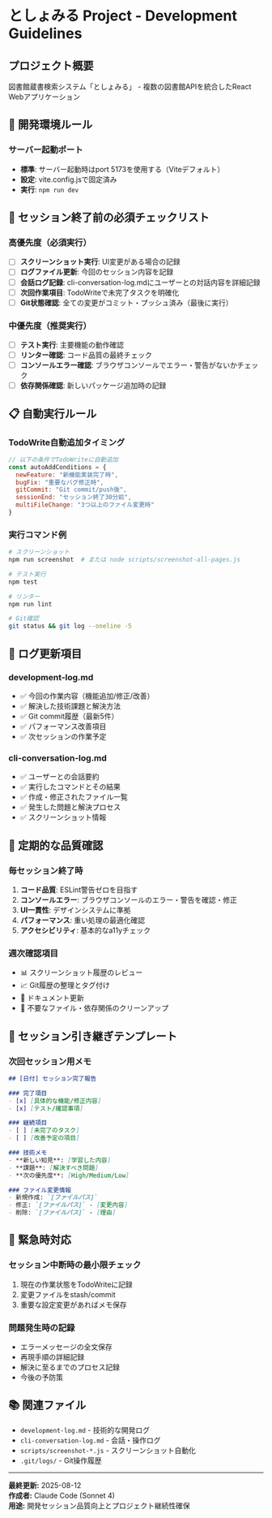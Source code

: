 # としょみる Project - Development Guidelines

## プロジェクト概要
図書館蔵書検索システム「としょみる」 - 複数の図書館APIを統合したReact Webアプリケーション

## 🔧 開発環境ルール

### **サーバー起動ポート**
- **標準**: サーバー起動時はport 5173を使用する（Viteデフォルト）
- **設定**: vite.config.jsで固定済み
- **実行**: `npm run dev`

## 🎯 セッション終了前の必須チェックリスト

### **高優先度（必須実行）**
- [ ] **スクリーンショット実行**: UI変更がある場合の記録
- [ ] **ログファイル更新**: 今回のセッション内容を記録
- [ ] **会話ログ記録**: cli-conversation-log.mdにユーザーとの対話内容を詳細記録
- [ ] **次回作業項目**: TodoWriteで未完了タスクを明確化
- [ ] **Git状態確認**: 全ての変更がコミット・プッシュ済み（最後に実行）

### **中優先度（推奨実行）**
- [ ] **テスト実行**: 主要機能の動作確認
- [ ] **リンター確認**: コード品質の最終チェック
- [ ] **コンソールエラー確認**: ブラウザコンソールでエラー・警告がないかチェック
- [ ] **依存関係確認**: 新しいパッケージ追加時の記録

## 📋 自動実行ルール

### **TodoWrite自動追加タイミング**
```javascript
// 以下の条件でTodoWriteに自動追加
const autoAddConditions = {
  newFeature: "新機能実装完了時",
  bugFix: "重要なバグ修正時", 
  gitCommit: "Git commit/push後",
  sessionEnd: "セッション終了30分前",
  multiFileChange: "3つ以上のファイル変更時"
}
```

### **実行コマンド例**
```bash
# スクリーンショット
npm run screenshot  # または node scripts/screenshot-all-pages.js

# テスト実行
npm test

# リンター
npm run lint

# Git確認
git status && git log --oneline -5
```

## 📝 ログ更新項目

### **development-log.md**
- ✅ 今回の作業内容（機能追加/修正/改善）
- ✅ 解決した技術課題と解決方法
- ✅ Git commit履歴（最新5件）
- ✅ パフォーマンス改善項目
- ✅ 次セッションの作業予定

### **cli-conversation-log.md**
- ✅ ユーザーとの会話要約
- ✅ 実行したコマンドとその結果
- ✅ 作成・修正されたファイル一覧
- ✅ 発生した問題と解決プロセス
- ✅ スクリーンショット情報

## 🔧 定期的な品質確認

### **毎セッション終了時**
1. **コード品質**: ESLint警告ゼロを目指す
2. **コンソールエラー**: ブラウザコンソールのエラー・警告を確認・修正
3. **UI一貫性**: デザインシステムに準拠
4. **パフォーマンス**: 重い処理の最適化確認
5. **アクセシビリティ**: 基本的なa11yチェック

### **週次確認項目**
- 📊 スクリーンショット履歴のレビュー
- 📈 Git履歴の整理とタグ付け
- 📝 ドキュメント更新
- 🧹 不要なファイル・依存関係のクリーンアップ

## 🎪 セッション引き継ぎテンプレート

### **次回セッション用メモ**
```markdown
## [日付] セッション完了報告

### 完了項目
- [x] [具体的な機能/修正内容]
- [x] [テスト/確認事項]

### 継続項目
- [ ] [未完了のタスク]
- [ ] [改善予定の項目]

### 技術メモ
- **新しい知見**: [学習した内容]
- **課題**: [解決すべき問題]
- **次の優先度**: [High/Medium/Low]

### ファイル変更情報
- 新規作成: `[ファイルパス]`
- 修正: `[ファイルパス]` - [変更内容]
- 削除: `[ファイルパス]` - [理由]
```

## 🚨 緊急時対応

### **セッション中断時の最小限チェック**
1. 現在の作業状態をTodoWriteに記録
2. 変更ファイルをstash/commit
3. 重要な設定変更があればメモ保存

### **問題発生時の記録**
- エラーメッセージの全文保存
- 再現手順の詳細記録
- 解決に至るまでのプロセス記録
- 今後の予防策

## 📚 関連ファイル
- `development-log.md` - 技術的な開発ログ
- `cli-conversation-log.md` - 会話・操作ログ
- `scripts/screenshot-*.js` - スクリーンショット自動化
- `.git/logs/` - Git操作履歴

---

**最終更新:** 2025-08-12  
**作成者:** Claude Code (Sonnet 4)  
**用途:** 開発セッション品質向上とプロジェクト継続性確保
